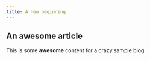```yaml
---
title: A new beginning
---
```


## An awesome article

This is some **awesome** content for a crazy sample blog